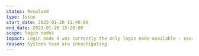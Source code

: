 ```yaml
---
status: Resolved
type: Issue
start_date: 2022-01-20 11:40:00
end_date: 2022-01-20 15:20:00
scope: login nodes
impact: Login node 4 was currently the only login node available - users could use login4.archer2.ac.uk directly to access the system 
reason: Systems team are investigating
---
```

